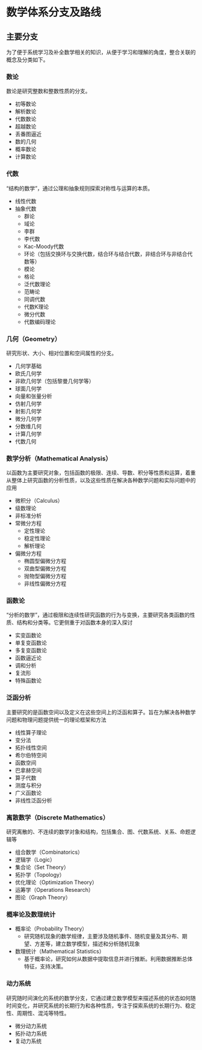 # 数学体系分支及路线
## 主要分支
为了便于系统学习及补全数学相关的知识，从便于学习和理解的角度，整合关联的概念及分类如下。
### 数论
数论是研究整数和整数性质的分支。
  - 初等数论
  - 解析数论
  - 代数数论
  - 超越数论
  - 丢番图逼近
  - 数的几何
  - 概率数论
  - 计算数论

### 代数
“结构的数学”，通过公理和抽象规则探索对称性与运算的本质。
- 线性代数
- 抽象代数
  - 群论
  - 域论
  - 李群
  - 李代数
  - Kac-Moody代数
  - 环论（包括交换环与交换代数，结合环与结合代数，非结合环与非结合代数等）
  - 模论
  - 格论
  - 泛代数理论
  - 范畴论
  - 同调代数
  - 代数K理论
  - 微分代数
  - 代数编码理论

### 几何（Geometry）
研究形状、大小、相对位置和空间属性的分支。
- 几何学基础
- 欧氏几何学
- 非欧几何学（包括黎曼几何学等）
- 球面几何学
- 向量和张量分析
- 仿射几何学
- 射影几何学
- 微分几何学
- 分数维几何
- 计算几何学
- 代数几何

### 数学分析（Mathematical Analysis）
以函数为主要研究对象，包括函数的极限、连续、导数、积分等性质和运算，着重从整体上研究函数的分析性质，以及这些性质在解决各种数学问题和实际问题中的应用
- 微积分（Calculus）
- 级数理论
- 非标准分析
- 常微分方程
  - 定性理论
  - 稳定性理论
  - 解析理论
- 偏微分方程
  - 椭圆型偏微分方程
  - 双曲型偏微分方程
  - 抛物型偏微分方程
  - 非线性偏微分方程

### 函数论
“分析的数学”，通过极限和连续性研究函数的行为与变换，主要研究各类函数的性质、结构和分类等。它更侧重于对函数本身的深入探讨
- 实变函数论
- 单复变函数论
- 多复变函数论
- 函数逼近论
- 调和分析
- 复流形
- 特殊函数论

### 泛函分析
主要研究的是函数空间以及定义在这些空间上的泛函和算子。旨在为解决各种数学问题和物理问题提供统一的理论框架和方法
- 线性算子理论
- 变分法
- 拓扑线性空间
- 希尔伯特空间
- 函数空间
- 巴拿赫空间
- 算子代数
- 测度与积分
- 广义函数论
- 非线性泛函分析

### 离散数学（Discrete Mathematics）
研究离散的、不连续的数学对象和结构，包括集合、图、代数系统、关系、命题逻辑等
- 组合数学（Combinatorics）
- 逻辑学（Logic）
- 集合论（Set Theory）
- 拓扑学（Topology）
- 优化理论（Optimization Theory）
- 运筹学（Operations Research）
- 图论（Graph Theory）

### 概率论及数理统计
- 概率论（Probability Theory）
  - 研究随机现象的数学规律，主要涉及随机事件、随机变量及其分布、期望、方差等，建立数学模型，描述和分析随机现象
- 数理统计（Mathematical Statistics）
  - 基于概率论，研究如何从数据中提取信息并进行推断。利用数据推断总体特征，支持决策。

### 动力系统
研究随时间演化的系统的数学分支，它通过建立数学模型来描述系统的状态如何随时间变化，并研究系统的长期行为和各种性质，专注于探索系统的长期行为、稳定性、周期性、混沌等特性。
  - 微分动力系统
  - 拓扑动力系统
  - 复动力系统










